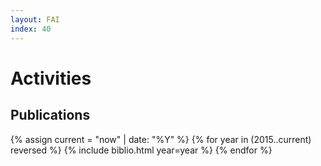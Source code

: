 ```yaml
---
layout: FAI
index: 40
---
```


# Activities

## Publications

{% assign current = "now" | date: "%Y" %}
{% for year in (2015..current) reversed %}
   {% include biblio.html year=year %}
{% endfor %}

